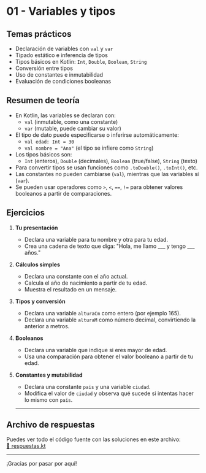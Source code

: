 # 01 - Variables y tipos

## Temas prácticos

- Declaración de variables con `val` y `var`
- Tipado estático e inferencia de tipos
- Tipos básicos en Kotlin: `Int`, `Double`, `Boolean`, `String`
- Conversión entre tipos
- Uso de constantes e inmutabilidad
- Evaluación de condiciones booleanas

## Resumen de teoría

- En Kotlin, las variables se declaran con:
  - `val` (inmutable, como una constante)
  - `var` (mutable, puede cambiar su valor)
- El tipo de dato puede especificarse o inferirse automáticamente:
  - `val edad: Int = 30`
  - `val nombre = "Ana"` (el tipo se infiere como `String`)
- Los tipos básicos son:
  - `Int` (enteros), `Double` (decimales), `Boolean` (true/false), `String` (texto)
- Para convertir tipos se usan funciones como `.toDouble()`, `.toInt()`, etc.
- Las constantes no pueden cambiarse (`val`), mientras que las variables sí (`var`).
- Se pueden usar operadores como `>`, `<`, `==`, `!=` para obtener valores booleanos a partir de comparaciones.


## Ejercicios

1. **Tu presentación**  
   - Declara una variable para tu nombre y otra para tu edad.  
   - Crea una cadena de texto que diga: "Hola, me llamo ___ y tengo ___ años."  

2. **Cálculos simples**  
   - Declara una constante con el año actual.  
   - Calcula el año de nacimiento a partir de tu edad.  
   - Muestra el resultado en un mensaje.  

3. **Tipos y conversión**  
   - Declara una variable `alturaCm` como entero (por ejemplo 165).  
   - Declara una variable `alturaM` como número decimal, convirtiendo la anterior a metros.  

4. **Booleanos**  
   - Declara una variable que indique si eres mayor de edad.  
   - Usa una comparación para obtener el valor booleano a partir de tu edad.  

5. **Constantes y mutabilidad**  
   - Declara una constante `pais` y una variable `ciudad`.  
   - Modifica el valor de `ciudad` y observa qué sucede si intentas hacer lo mismo con `pais`.  
   
   ---

## Archivo de respuestas

Puedes ver todo el código fuente con las soluciones en este archivo:  
[📄 respuestas.kt](./respuestas.kt)

---

¡Gracias por pasar por aquí!  
